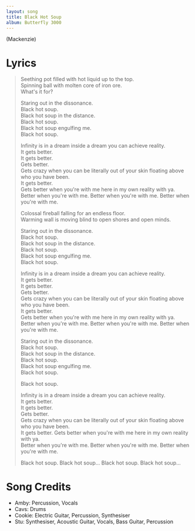 ```yaml
---
layout: song
title: Black Hot Soup
album: Butterfly 3000
---
```


(Mackenzie)

# Lyrics

> Seething pot filled with hot liquid up to the top.  
> Spinning ball with molten core of iron ore.  
> What's it for?  
>  
> Staring out in the dissonance.  
> Black hot soup.  
> Black hot soup in the distance.  
> Black hot soup.  
> Black hot soup engulfing me.  
> Black hot soup.  
>  
> Infinity is in a dream inside a dream you can achieve reality.  
> It gets better.  
> It gets better.  
> Gets better.  
> Gets crazy when you can be literally out of your skin floating above who you have been.  
> It gets better.  
> Gets better when you're with me hеre in my own reality with ya.  
> Better when you're with me. Better when you're with me. Better when you're with me.  
>  
> Colossal fireball falling for an endless floor.  
> Warming wall is moving blind to open shores and open minds.  
>  
> Staring out in the dissonance.  
> Black hot soup.  
> Black hot soup in the distance.  
> Black hot soup.  
> Black hot soup engulfing me.  
> Black hot soup.  
>  
> Infinity is in a dream inside a dream you can achieve reality.  
> It gets better.  
> It gets better.  
> Gets better.  
> Gets crazy when you can be literally out of your skin floating above who you have been.  
> It gets better.  
> Gets better when you're with me hеre in my own reality with ya.  
> Better when you're with me. Better when you're with me. Better when you're with me.  
>  
> Staring out in the dissonance.  
> Black hot soup.  
> Black hot soup in the distance.  
> Black hot soup.  
> Black hot soup engulfing me.  
> Black hot soup.  
>  
> Black hot soup.  
>  
> Infinity is in a dream inside a dream you can achieve reality.  
> It gets better.  
> It gets better.  
> Gets better.  
> Gets crazy when you can be literally out of your skin floating above who you have been.  
> It gets better.
> Gets better when you're with me hеre in my own reality with ya.  
> Better when you're with me. Better when you're with me. Better when you're with me.  
>  
> Black hot soup. Black hot soup... Black hot soup. Black hot soup...  

# Song Credits

* Amby: Percussion, Vocals
* Cavs: Drums
* Cookie: Electric Guitar, Percussion, Synthesiser
* Stu: Synthesiser, Acoustic Guitar, Vocals, Bass Guitar, Percussion
